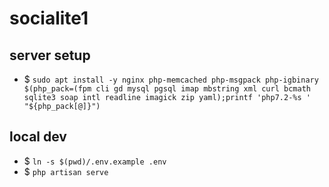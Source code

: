 # socialite1

## server setup
- $ ``sudo apt install -y nginx php-memcached php-msgpack php-igbinary $(php_pack=(fpm cli gd mysql pgsql imap mbstring xml curl bcmath sqlite3 soap intl readline imagick zip yaml);printf 'php7.2-%s ' "${php_pack[@]}")``

## local dev

- $ ``ln -s $(pwd)/.env.example .env``
- $ ``php artisan serve``